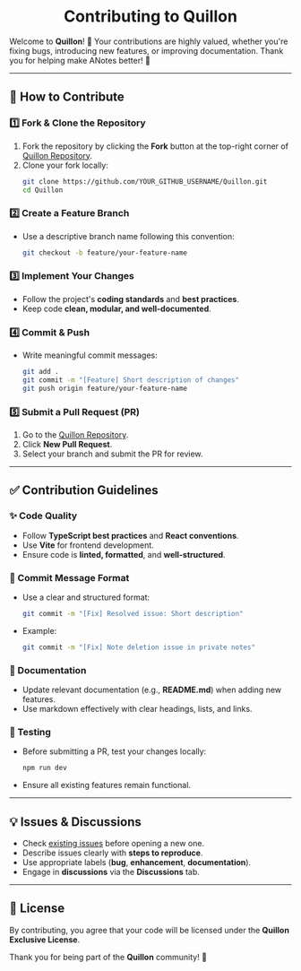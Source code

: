 <h1 align="center">Contributing to Quillon</h1>

Welcome to **Quillon**! 🎉 Your contributions are highly valued, whether you're fixing bugs, introducing new features, or improving documentation. Thank you for helping make ANotes better! 🚀

---

## 📌 How to Contribute

### 1️⃣ Fork & Clone the Repository
1. Fork the repository by clicking the **Fork** button at the top-right corner of [Quillon Repository](https://github.com/thirdprinse/Quillon).
2. Clone your fork locally:
   ```bash
   git clone https://github.com/YOUR_GITHUB_USERNAME/Quillon.git
   cd Quillon
   ```

### 2️⃣ Create a Feature Branch
- Use a descriptive branch name following this convention:
  ```bash
  git checkout -b feature/your-feature-name
  ```

### 3️⃣ Implement Your Changes
- Follow the project's **coding standards** and **best practices**.
- Keep code **clean, modular, and well-documented**.

### 4️⃣ Commit & Push
- Write meaningful commit messages:
  ```bash
  git add .
  git commit -m "[Feature] Short description of changes"
  git push origin feature/your-feature-name
  ```

### 5️⃣ Submit a Pull Request (PR)
1. Go to the [Quillon Repository](https://github.com/thirdprinse/Quillon).
2. Click **New Pull Request**.
3. Select your branch and submit the PR for review.

---

## ✅ Contribution Guidelines

### ✨ Code Quality
- Follow **TypeScript best practices** and **React conventions**.
- Use **Vite** for frontend development.
- Ensure code is **linted, formatted**, and **well-structured**.

### 📝 Commit Message Format
- Use a clear and structured format:
  ```bash
  git commit -m "[Fix] Resolved issue: Short description"
  ```
- Example:
  ```bash
  git commit -m "[Fix] Note deletion issue in private notes"
  ```

### 📖 Documentation
- Update relevant documentation (e.g., **README.md**) when adding new features.
- Use markdown effectively with clear headings, lists, and links.

### 🧪 Testing
- Before submitting a PR, test your changes locally:
  ```bash
  npm run dev
  ```
- Ensure all existing features remain functional.

---

## 💡 Issues & Discussions

- Check [existing issues](https://github.com/thirdprinse/Quillon/issues) before opening a new one.
- Describe issues clearly with **steps to reproduce**.
- Use appropriate labels (**bug**, **enhancement**, **documentation**).
- Engage in **discussions** via the **Discussions** tab.

---

## 📜 License
By contributing, you agree that your code will be licensed under the **Quillon Exclusive License**.

Thank you for being part of the **Quillon** community! 💜
